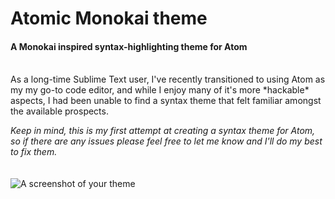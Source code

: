 # Atomic Monokai theme
#### A Monokai inspired syntax-highlighting theme for Atom
<br>
  As a long-time Sublime Text user, I've recently transitioned to using Atom as my my go-to code editor, and while I enjoy many of it's more *hackable* aspects, I had been unable to find a syntax theme that felt familiar amongst the available prospects.

  *Keep in mind, this is my first attempt at creating a syntax theme for Atom, so if there are any issues please feel free to let me know and I'll do my best to fix them.*  
<br><br>
![A screenshot of your theme](https://f.cloud.github.com/assets/69169/2289498/4c3cb0ec-a009-11e3-8dbd-077ee11741e5.gif)
